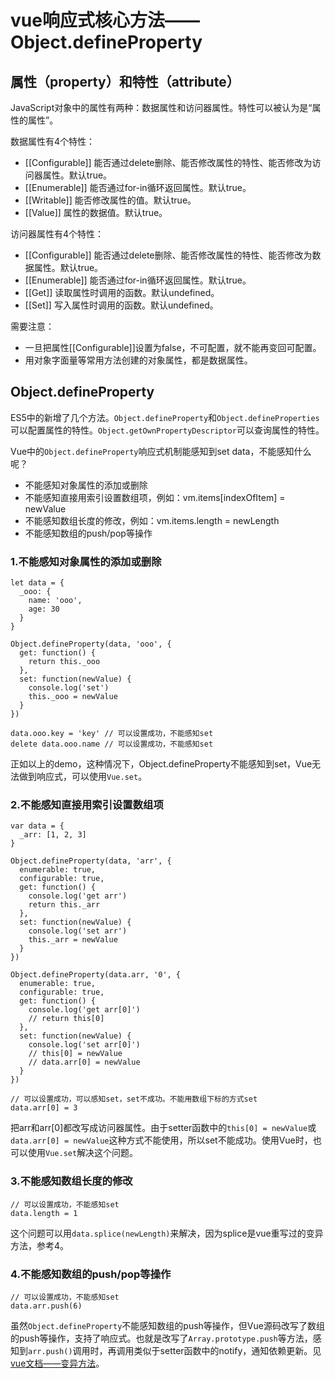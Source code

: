 # vue响应式核心方法——Object.defineProperty

## 属性（property）和特性（attribute）

JavaScript对象中的属性有两种：数据属性和访问器属性。特性可以被认为是“属性的属性”。

数据属性有4个特性：

* \[\[Configurable\]\]  能否通过delete删除、能否修改属性的特性、能否修改为访问器属性。默认true。
* \[\[Enumerable\]\]    能否通过for-in循环返回属性。默认true。
* \[\[Writable\]\]      能否修改属性的值。默认true。
* \[\[Value\]\]         属性的数据值。默认true。

访问器属性有4个特性：

* \[\[Configurable\]\]  能否通过delete删除、能否修改属性的特性、能否修改为数据属性。默认true。
* \[\[Enumerable\]\]    能否通过for-in循环返回属性。默认true。
* \[\[Get\]\]           读取属性时调用的函数。默认undefined。
* \[\[Set\]\]           写入属性时调用的函数。默认undefined。

需要注意：

* 一旦把属性\[\[Configurable\]\]设置为false，不可配置，就不能再变回可配置。
* 用对象字面量等常用方法创建的对象属性，都是数据属性。

## Object.defineProperty

ES5中的新增了几个方法。`Object.defineProperty`和`Object.defineProperties`可以配置属性的特性。`Object.getOwnPropertyDescriptor`可以查询属性的特性。

Vue中的`Object.defineProperty`响应式机制能感知到set data，不能感知什么呢？

* 不能感知对象属性的添加或删除
* 不能感知直接用索引设置数组项，例如：vm.items\[indexOfItem\] = newValue
* 不能感知数组长度的修改，例如：vm.items.length = newLength
* 不能感知数组的push/pop等操作

### 1.不能感知对象属性的添加或删除

```
let data = {
  _ooo: {
    name: 'ooo',
    age: 30
  }
}

Object.defineProperty(data, 'ooo', {
  get: function() {
    return this._ooo
  },
  set: function(newValue) {
    console.log('set')
    this._ooo = newValue
  }
})

data.ooo.key = 'key' // 可以设置成功，不能感知set
delete data.ooo.name // 可以设置成功，不能感知set
```

正如以上的demo，这种情况下，Object.defineProperty不能感知到set，Vue无法做到响应式，可以使用`Vue.set`。

### 2.不能感知直接用索引设置数组项

```
var data = {
  _arr: [1, 2, 3]
}

Object.defineProperty(data, 'arr', {
  enumerable: true,
  configurable: true,
  get: function() {
    console.log('get arr')
    return this._arr
  },
  set: function(newValue) {
    console.log('set arr')
    this._arr = newValue
  }
})

Object.defineProperty(data.arr, '0', {
  enumerable: true,
  configurable: true,
  get: function() {
    console.log('get arr[0]')
    // return this[0]
  },
  set: function(newValue) {
    console.log('set arr[0]')
    // this[0] = newValue
    // data.arr[0] = newValue
  }
})

// 可以设置成功，可以感知set，set不成功。不能用数组下标的方式set
data.arr[0] = 3 
```

把arr和arr\[0\]都改写成访问器属性。由于setter函数中的`this[0] = newValue`或`data.arr[0] = newValue`这种方式不能使用，所以set不能成功。使用Vue时，也可以使用`Vue.set`解决这个问题。

### 3.不能感知数组长度的修改

```
// 可以设置成功，不能感知set
data.length = 1
```

这个问题可以用`data.splice(newLength)`来解决，因为splice是vue重写过的变异方法，参考4。

### 4.不能感知数组的push/pop等操作

```
// 可以设置成功，不能感知set
data.arr.push(6)
```

虽然`Object.defineProperty`不能感知数组的push等操作，但Vue源码改写了数组的push等操作，支持了响应式。也就是改写了`Array.prototype.push`等方法，感知到`arr.push()`调用时，再调用类似于setter函数中的notify，通知依赖更新。见[vue文档——变异方法](https://cn.vuejs.org/v2/guide/list.html#变异方法)。

